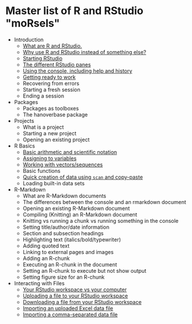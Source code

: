 # Master list of R and RStudio "moRsels"

- Introduction
    - [What are R and RStudio.](morsels/whatAreRAndRStudio.md)
    - [Why use R and RStudio instead of something else?](morsels/whyRStudio.md)
    - [Starting RStudio](morsels/loggingToRStudio.md)
    - [The different RStudio panes](morsels/RStudioSections.md)
    - [Using the console, including help and history](morsels/WorkingWithConsole.md)
    - [Getting ready to work](morsels/gettingReadyToWork.md)
    - Recovering from errors
    - Starting a fresh session
    - Ending a session
- Packages
    - Packages as toolboxes
    - The hanoverbase package
- Projects
    - What is a project
    - Starting a new project
    - Opening an existing project
- R Basics
    - [Basic arithmetic and scientific notation](morsels/arithmetic.md)
    - [Assigning to variables](morsels/variableAssignment.md)
    - [Working with vectors/sequences](morsels/vectors.md)
    - Basic functions
    - [Quick creation of data using `scan` and copy-paste](morsels/usingScan.md)
    - Loading built-in data sets
- R-Markdown
    - What are R-Markdown documents
    - The differences between the console and an rmarkdown document
    - Opening an existing R-Markdown document
    - Compiling (Knitting) an R-Markdown document
    - Knitting vs running a chunk vs running something in the console
    - Setting title/author/date information
    - Section and subsection headings
    - Highlighting text (italics/bold/typewriter)
    - Adding quoted text
    - Linking to external pages and images
    - Adding an R-chunk
    - Executing an R-chunk in the document
    - Setting an R-chunk to execute but not show output
    - Setting figure size for an R-chunk
- Interacting with Files
    - [Your RStudio workspace vs your computer](morsels/workspaceVsComputer.md)
    - [Uploading a file to your RStudio workspace](morsels/uploadFiles.md)
    - [Downloading a file from your RStudio workspace](morsels/downloadFiles.md)
    - [Importing an uploaded Excel data file](morsels/loadingDataExcel.md)
    - [Importing a comma-separated data file](morsels/loadingDataCSV.md)
